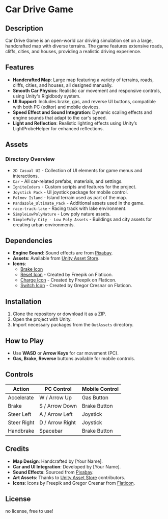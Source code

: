 ﻿# Car Drive Game

## Description
Car Drive Game is an open-world car driving simulation set on a large, handcrafted map with diverse terrains. The game features extensive roads, cliffs, cities, and houses, providing a realistic driving experience.

## Features
- **Handcrafted Map**: Large map featuring a variety of terrains, roads, cliffs, cities, and houses, all designed manually.
- **Smooth Car Physics**: Realistic car movement and responsive controls, using Unity's Rigidbody system.
- **UI Support**: Includes brake, gas, and reverse UI buttons, compatible with both PC (editor) and mobile devices.
- **Speed Effect and Sound Integration**: Dynamic scaling effects and engine sounds that adapt to the car's speed.
- **Light and Reflection**: Realistic lighting effects using Unity’s LightProbeHelper for enhanced reflections.

## Assets
### Directory Overview
- `2D Casual UI` - Collection of UI elements for game menus and interactions.
- `Car` - All car-related prefabs, materials, and settings.
- `IgniteCoders` - Custom scripts and features for the project.
- `Joystick Pack` - UI joystick package for mobile control.
- `Palmov Island` - Island terrain used as part of the map.
- `Pandazole_Ultimate_Pack` - Additional assets used in the game.
- `race-track-lake` - Racing track with lake environment.
- `SimpleLowPolyNature` - Low poly nature assets.
- `SimplePoly City - Low Poly Assets` - Buildings and city assets for creating urban environments.

## Dependencies
- **Engine Sound**: Sound effects are from [Pixabay](https://pixabay.com/?utm_source=link-attribution&utm_medium=referral&utm_campaign=music&utm_content=6000).
- **Assets**: Available from [Unity Asset Store](https://assetstore.unity.com/publishers/23246).
- **Icons**:
  - [Brake Icon](https://www.flaticon.com/free-icon/pedal_6823648?term=brake&page=1&position=10&origin=tag&related_id=6823648)
  - [Reset Icon](https://www.flaticon.com/free-icons/reset) - Created by Freepik on Flaticon.
  - [Charge Icon](https://www.flaticon.com/free-icons/charge) - Created by Freepik on Flaticon.
  - [Switch Icon](https://www.flaticon.com/free-icons/switch) - Created by Gregor Cresnar on Flaticon.

## Installation
1. Clone the repository or download it as a ZIP.
2. Open the project with Unity.
3. Import necessary packages from the `OutAssets` directory.

## How to Play
- Use **WASD** or **Arrow Keys** for car movement (PC).
- **Gas, Brake, Reverse** buttons available for mobile controls.

## Controls
| Action        | PC Control           | Mobile Control |
|---------------|----------------------|----------------|
| Accelerate    | W / Arrow Up         | Gas Button     |
| Brake         | S / Arrow Down       | Brake Button   |
| Steer Left    | A / Arrow Left       | Joystick       |
| Steer Right   | D / Arrow Right      | Joystick       |
| Handbrake     | Spacebar             | Brake Button   |


## Credits
- **Map Design**: Handcrafted by [Your Name].
- **Car and UI Integration**: Developed by [Your Name].
- **Sound Effects**: Sourced from [Pixabay](https://pixabay.com).
- **Art Assets**: Thanks to [Unity Asset Store](https://assetstore.unity.com) contributors.
- **Icons**: Icons by Freepik and Gregor Cresnar from [Flaticon](https://www.flaticon.com).

## License
no license, free to use!

